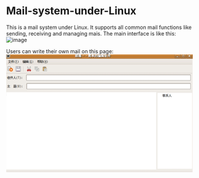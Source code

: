# Mail-system-under-Linux

This is a mail system under Linux. It supports all common mail functions like sending, receiving and managing mais.
The main interface is like this:
![image](github.com/software-developer-new-user/Mail-System-under-Linux/blob/main/main%20page.PNG)

Users can write their own mail on this page:
![image](https://github.com/software-developer-new-user/Mail-System-under-Linux/blob/main/Writing%20mail%20page.png)



